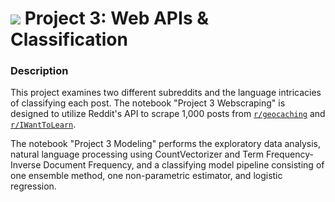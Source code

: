 # ![](https://ga-dash.s3.amazonaws.com/production/assets/logo-9f88ae6c9c3871690e33280fcf557f33.png) Project 3: Web APIs & Classification

### Description

This project examines two different subreddits and the language intricacies of classifying each post. The notebook "Project 3 Webscraping" is designed to utilize Reddit's API to scrape 1,000 posts from [`r/geocaching`](https://www.reddit.com/r/geocaching) and [`r/IWantToLearn`](https://www.reddit.com/r/iwanttolearn). 

The notebook "Project 3 Modeling" performs the exploratory data analysis, natural language processing using CountVectorizer and Term Frequency-Inverse Document Frequency, and a classifying model pipeline consisting of one ensemble method, one non-parametric estimator, and logistic regression.
